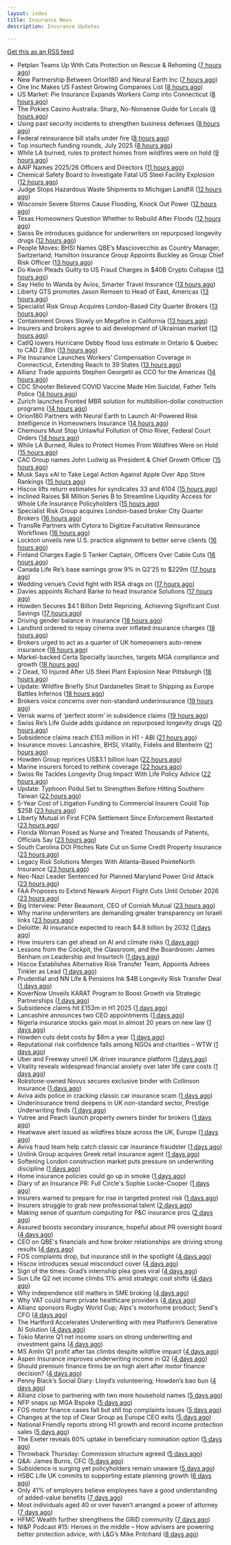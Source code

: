 ```yaml
---
layout: index
title: Insurance News
description: Insurance Updates

---
```


[Get this as an RSS feed](/insurance.rss)

<!-- news_marker starts -->
- Petplan Teams Up With Cats Protection on Rescue & Rehoming ([7 hours ago](https://insurance-edge.net/2025/08/12/petplan-teams-up-with-cats-protection-on-rescue-rehoming/))
- New Partnership Between Orion180 and Neural Earth Inc ([7 hours ago](https://insurance-edge.net/2025/08/12/new-partnership-between-orion180-and-neural-earth-inc/))
- One Inc Makes US Fastest Growing Companies List ([8 hours ago](https://insurance-edge.net/2025/08/12/one-inc-makes-us-fastest-growing-companies-list/))
- US Market: Pie Insurance Expands Workers Comp into Connecticut ([8 hours ago](https://insurance-edge.net/2025/08/12/us-market-pie-insurance-expands-workers-comp-into-connecticut/))
- The Pokies Casino Australia: Sharp, No-Nonsense Guide for Locals ([8 hours ago](https://insurance-edge.net/2025/08/12/the-pokies-casino-australia-login-bonuses-payid-banking/))
- Using past security incidents to strengthen business defenses ([8 hours ago](https://www.dig-in.com/opinion/using-past-cybersecurity-incidents-to-strengthen-business-defenses))
- Federal reinsurance bill stalls under fire ([8 hours ago](https://www.dig-in.com/news/federal-reinsurance-bill-stalls-under-fire))
- Top insurtech funding rounds, July 2025 ([8 hours ago](https://www.dig-in.com/list/top-insurtech-funding-rounds-july-2025))
- While LA burned, rules to protect homes from wildfires were on hold ([9 hours ago](https://www.dig-in.com/articles/rules-to-protect-homes-from-wildfires-on-hold-la-fires))
- AAIP Names 2025/26 Officers and Directors ([11 hours ago](https://www.insurancejournal.com/news/southcentral/2025/08/12/835484.htm))
- Chemical Safety Board to Investigate Fatal US Steel Facility Explosion ([12 hours ago](https://www.insurancejournal.com/news/east/2025/08/12/835451.htm))
- Judge Stops Hazardous Waste Shipments to Michigan Landfill ([12 hours ago](https://www.insurancejournal.com/news/midwest/2025/08/12/835462.htm))
- Wisconsin Severe Storms Cause Flooding, Knock Out Power ([12 hours ago](https://www.insurancejournal.com/news/midwest/2025/08/12/835459.htm))
- Texas Homeowners Question Whether to Rebuild After Floods ([12 hours ago](https://www.insurancejournal.com/news/southcentral/2025/08/12/835448.htm))
- Swiss Re introduces guidance for underwriters on repurposed longevity drugs ([12 hours ago](https://www.reinsurancene.ws/swiss-re-introduces-guidance-for-underwriters-on-repurposed-longevity-drugs/))
- People Moves: BHSI Names QBE’s Masciovecchio as Country Manager, Switzerland; Hamilton Insurance Group Appoints Buckley as Group Chief Risk Officer ([13 hours ago](https://www.insurancejournal.com/news/international/2025/08/12/835438.htm))
- Do Kwon Pleads Guilty to US Fraud Charges in $40B Crypto Collapse ([13 hours ago](https://www.insurancejournal.com/news/national/2025/08/12/835435.htm))
- Say Hello to Wanda by Avios, Smarter Travel Insurance ([13 hours ago](https://insurance-edge.net/2025/08/12/say-hello-to-wanda-by-avios-smarter-travel-insurance/))
- Liberty GTS promotes Jason Remsen to Head of East, Americas ([13 hours ago](https://www.reinsurancene.ws/liberty-gts-promotes-jason-remsen-to-head-of-east-americas/))
- Specialist Risk Group Acquires London-Based City Quarter Brokers ([13 hours ago](https://www.insurancejournal.com/news/international/2025/08/12/835425.htm))
- Containment Grows Slowly on Megafire in California ([13 hours ago](https://www.insurancejournal.com/news/west/2025/08/12/835429.htm))
- Insurers and brokers agree to aid development of Ukrainian market ([13 hours ago](https://www.postonline.co.uk/news/7958879/insurers-and-brokers-agree-to-aid-development-of-ukrainian-market))
- CatIQ lowers Hurricane Debby flood loss estimate in Ontario & Quebec to CAD 2.8bn ([13 hours ago](https://www.reinsurancene.ws/catiq-lowers-hurricane-debby-flood-loss-estimate-in-ontario-quebec-to-cad-2-8bn/))
- Pie Insurance Launches Workers’ Compensation Coverage in Connecticut, Extending Reach to 39 States ([13 hours ago](https://www.insurtechinsights.com/pie-insurance-launches-workers-compensation-coverage-in-connecticut-extending-reach-to-39-states/))
- Allianz Trade appoints Stephen Georgetii as CCO for the Americas ([14 hours ago](https://www.reinsurancene.ws/allianz-trade-appoints-stephen-georgetii-as-cco-for-the-americas/))
- CDC Shooter Believed COVID Vaccine Made Him Suicidal, Father Tells Police ([14 hours ago](https://www.insurancejournal.com/news/southeast/2025/08/12/835406.htm))
- Zurich launches Fronted MBR solution for multibillion-dollar construction programs ([14 hours ago](https://www.reinsurancene.ws/zurich-launches-fronted-mbr-solution-for-multibillion-dollar-construction-programs/))
- Orion180 Partners with Neural Earth to Launch AI-Powered Risk Intelligence in Homeowners Insurance ([14 hours ago](https://www.insurtechinsights.com/orion180-partners-with-neural-earth-to-launch-ai-powered-risk-intelligence-in-homeowners-insurance/))
- Chemours Must Stop Unlawful Pollution of Ohio River, Federal Court Orders ([14 hours ago](https://www.insurancejournal.com/news/southeast/2025/08/12/835394.htm))
- While LA Burned, Rules to Protect Homes From Wildfires Were on Hold ([15 hours ago](https://www.insurancejournal.com/news/west/2025/08/12/835391.htm))
- CAC Group names John Ludwig as President & Chief Growth Officer ([15 hours ago](https://www.reinsurancene.ws/cac-group-names-john-ludwig-as-president-chief-growth-officer/))
- Musk Says xAI to Take Legal Action Against Apple Over App Store Rankings ([15 hours ago](https://www.insurancejournal.com/news/national/2025/08/12/835379.htm))
- Hiscox lifts return estimates for syndicates 33 and 6104 ([15 hours ago](https://www.reinsurancene.ws/hiscox-lifts-return-estimates-for-syndicates-33-and-6104/))
- Inclined Raises $8 Million Series B to Streamline Liquidity Access for Whole Life Insurance Policyholders ([15 hours ago](https://www.insurtechinsights.com/inclined-raises-8-million-series-b-to-streamline-liquidity-access-for-whole-life-insurance-policyholders/))
- Specialist Risk Group acquires London-based broker City Quarter Brokers ([16 hours ago](https://www.reinsurancene.ws/specialist-risk-group-acquires-london-based-broker-city-quarter-brokers/))
- TransRe Partners with Cytora to Digitize Facultative Reinsurance Workflows ([16 hours ago](https://www.insurtechinsights.com/transre-partners-with-cytora-to-digitize-facultative-reinsurance-workflows/))
- Lockton unveils new U.S. practice alignment to better serve clients ([16 hours ago](https://www.reinsurancene.ws/lockton-unveils-new-u-s-practice-alignment-to-better-serve-clients/))
- Finland Charges Eagle S Tanker Captain, Officers Over Cable Cuts ([16 hours ago](https://www.insurancejournal.com/news/international/2025/08/12/835374.htm))
- Canada Life Re’s base earnings grow 9% in Q2’25 to $229m ([17 hours ago](https://www.reinsurancene.ws/canada-life-res-base-earnings-grow-9-in-q225-to-229m/))
- Wedding venue’s Covid fight with RSA drags on ([17 hours ago](https://www.postonline.co.uk/commercial/7958873/wedding-venue%E2%80%99s-covid-fight-with-rsa-drags-on))
- Davies appoints Richard Barke to head Insurance Solutions ([17 hours ago](https://www.insurancebusinessmag.com/uk/news/breaking-news/davies-appoints-richard-barke-to-head-insurance-solutions-545841.aspx))
- Howden Secures $4.1 Billion Debt Repricing, Achieving Significant Cost Savings ([17 hours ago](https://www.insurtechinsights.com/howden-secures-4-1-billion-debt-repricing-achieving-significant-cost-savings/))
- Driving gender balance in insurance ([18 hours ago](https://www.insurancebusinessmag.com/uk/news/breaking-news/driving-gender-balance-in-insurance-545839.aspx))
- Landlord ordered to repay cinema over inflated insurance charges ([18 hours ago](https://www.insurancebusinessmag.com/uk/news/legal-insights/landlord-ordered-to-repay-cinema-over-inflated-insurance-charges-545828.aspx))
- Brokers urged to act as a quarter of UK homeowners auto-renew insurance ([18 hours ago](https://www.insurancebusinessmag.com/uk/news/property-insurance/brokers-urged-to-act-as-a-quarter-of-uk-homeowners-autorenew-insurance-545833.aspx))
- Markel-backed Certa Specialty launches, targets MGA compliance and growth ([18 hours ago](https://www.insurancebusinessmag.com/uk/news/breaking-news/markelbacked-certa-specialty-launches-targets-mga-compliance-and-growth-545826.aspx))
- 2 Dead, 10 Injured After US Steel Plant Explosion Near Pittsburgh ([18 hours ago](https://www.insurancejournal.com/news/east/2025/08/12/835339.htm))
- Update: Wildfire Briefly Shut Dardanelles Strait to Shipping as Europe Battles Infernos ([18 hours ago](https://www.insurancejournal.com/news/international/2025/08/12/835363.htm))
- Brokers voice concerns over non-standard underinsurance ([19 hours ago](https://www.postonline.co.uk/broker/7958868/brokers-voice-concerns-over-non-standard-underinsurance))
- Verisk warns of ‘perfect storm’ in subsidence claims ([19 hours ago](https://www.postonline.co.uk/news/7958874/verisk-warns-of-%E2%80%98perfect-storm%E2%80%99-in-subsidence-claims))
- Swiss Re’s Life Guide adds guidance on repurposed longevity drugs ([20 hours ago](https://ifamagazine.com/swiss-res-life-guide-adds-guidance-on-repurposed-longevity-drugs/))
- Subsidence claims reach £153 million in H1 - ABI ([21 hours ago](https://www.insurancebusinessmag.com/uk/news/catastrophe/subsidence-claims-reach-153-million-in-h1--abi-545817.aspx))
- Insurance moves: Lancashire, BHSI, Vitality, Fidelis and Blenheim ([21 hours ago](https://www.insurancebusinessmag.com/uk/news/breaking-news/insurance-moves-lancashire-bhsi-vitality-fidelis-and-blenheim-545816.aspx))
- Howden Group reprices US$3.1 billion loan ([22 hours ago](https://www.insurancebusinessmag.com/uk/news/breaking-news/howden-group-reprices-us3-1-billion-loan-545809.aspx))
- Marine insurers forced to rethink coverage ([22 hours ago](https://www.insurancebusinessmag.com/uk/news/marine/marine-insurers-forced-to-rethink-coverage-545808.aspx))
- Swiss Re Tackles Longevity Drug Impact With Life Policy Advice ([22 hours ago](https://www.insurancejournal.com/news/international/2025/08/12/835354.htm))
- Update: Typhoon Podul Set to Strengthen Before Hitting Southern Taiwan ([22 hours ago](https://www.insurancejournal.com/news/international/2025/08/12/835350.htm))
- 5-Year Cost of Litigation Funding to Commercial Insurers Could Top $25B ([23 hours ago](https://www.insurancejournal.com/news/national/2025/08/12/835334.htm))
- Liberty Mutual in First FCPA Settlement Since Enforcement Restarted ([23 hours ago](https://www.insurancejournal.com/news/national/2025/08/12/835328.htm))
- Florida Woman Posed as Nurse and Treated Thousands of Patients, Officials Say ([23 hours ago](https://www.insurancejournal.com/news/southeast/2025/08/12/835185.htm))
- South Carolina DOI Pitches Rate Cut on Some Credit Property Insurance ([23 hours ago](https://www.insurancejournal.com/news/southeast/2025/08/12/835286.htm))
- Legacy Risk Solutions Merges With Atlanta-Based PointeNorth Insurance ([23 hours ago](https://www.insurancejournal.com/news/southeast/2025/08/12/835221.htm))
- Neo-Nazi Leader Sentenced for Planned Maryland Power Grid Attack ([23 hours ago](https://www.insurancejournal.com/news/east/2025/08/12/835275.htm))
- FAA Proposes to Extend Newark Airport Flight Cuts Until October 2026 ([23 hours ago](https://www.insurancejournal.com/news/east/2025/08/12/835278.htm))
- Big Interview: Peter Beaumont, CEO of Cornish Mutual ([23 hours ago](https://www.postonline.co.uk/commercial/7957996/big-interview-peter-beaumont-ceo-of-cornish-mutual))
- Why marine underwriters are demanding greater transparency on Israeli links ([23 hours ago](https://www.postonline.co.uk/lloyd%E2%80%99slondon/7958862/why-marine-underwriters-are-demanding-greater-transparency-on-israeli-links))
- Deloitte: AI insurance expected to reach $4.8 billion by 2032 ([1 days ago](https://www.dig-in.com/news/deloitte-ai-insurance-expected-to-reach-4-8-billion-by-2032))
- How insurers can get ahead on AI and climate risks ([1 days ago](https://www.dig-in.com/news/how-insurers-can-get-ahead-on-ai-and-climate-risks))
- Lessons from the Cockpit, the Classroom, and the Boardroom: James Benham on Leadership and Insurtech ([1 days ago](https://www.insurtechinsights.com/lessons-from-the-cockpit-the-classroom-and-the-boardroom-james-benham-on-leadership-and-insurtech/))
- Hiscox Establishes Alternative Risk Transfer Team, Appoints Adrees Tinkler as Lead ([1 days ago](https://www.insurtechinsights.com/hiscox-establishes-alternative-risk-transfer-team-appoints-adrees-tinkler-as-lead/))
- Prudential and NN Life & Pensions Ink $4B Longevity Risk Transfer Deal ([1 days ago](https://www.insurtechinsights.com/prudential-and-nn-life-pensions-ink-4b-longevity-risk-transfer-deal/))
- KoverNow Unveils KARAT Program to Boost Growth via Strategic Partnerships ([1 days ago](https://www.insurtechinsights.com/kovernow-unveils-karat-program-to-boost-growth-via-strategic-partnerships/))
- Subsidence claims hit £153m in H1 2025 ([1 days ago](https://www.postonline.co.uk/claims/7958872/subsidence-claims-hit-%C2%A3153m-in-h1-2025))
- Lancashire announces two CEO appointments ([1 days ago](https://www.postonline.co.uk/lloyd%E2%80%99slondon/7958870/lancashire-announces-two-ceo-appointments))
- Nigeria insurance stocks gain most in almost 20 years on new law ([1 days ago](https://www.dig-in.com/articles/nigeria-insurance-stocks-gain-most-20-years-on-new-law))
- Howden cuts debt costs by $8m a year ([1 days ago](https://www.postonline.co.uk/news/7958871/howden-cuts-debt-costs-by-8m-a-year))
- Reputational risk confidence falls among NGOs and charities – WTW ([1 days ago](https://www.insurancebusinessmag.com/uk/news/non-profits/reputational-risk-confidence-falls-among-ngos-and-charities--wtw-545741.aspx))
- Uber and Freeway unveil UK driver insurance platform ([1 days ago](https://www.postonline.co.uk/personal/7958864/uber-and-freeway-unveil-uk-driver-insurance-platform))
- Vitality reveals widespread financial anxiety over later life care costs ([1 days ago](https://ifamagazine.com/vitality-reveals-widespread-financial-anxiety-over-later-life-care-costs/))
- Rokstone-owned Novus secures exclusive binder with Collinson Insurance ([1 days ago](https://www.insurancebusinessmag.com/uk/news/breaking-news/rokstoneowned-novus-secures-exclusive-binder-with-collinson-insurance-545690.aspx))
- Aviva aids police in cracking classic car insurance scam ([1 days ago](https://www.postonline.co.uk/claims/7958866/aviva-aids-police-in-cracking-classic-car-insurance-scam))
- Underinsurance trend deepens in UK non-standard sector, Prestige Underwriting finds ([1 days ago](https://www.insurancebusinessmag.com/uk/news/breaking-news/underinsurance-trend-deepens-in-uk-nonstandard-sector-prestige-underwriting-finds-545681.aspx))
- Yutree and Peach launch property owners binder for brokers ([1 days ago](https://www.insurancebusinessmag.com/uk/news/property-insurance/yutree-and-peach-launch-property-owners-binder-for-brokers-545680.aspx))
- Heatwave alert issued as wildfires blaze across the UK, Europe ([1 days ago](https://www.insurancebusinessmag.com/uk/news/catastrophe/heatwave-alert-issued-as-wildfires-blaze-across-the-uk-europe-545668.aspx))
- Aviva fraud team help catch classic car insurance fraudster ([1 days ago](https://www.insurancebusinessmag.com/uk/news/auto-motor/aviva-fraud-team-help-catch-classic-car-insurance-fraudster-545667.aspx))
- Unilink Group acquires Greek retail insurance agent ([1 days ago](https://www.insurancebusinessmag.com/uk/news/breaking-news/unilink-group-acquires-greek-retail-insurance-agent-545666.aspx))
- Softening London construction market puts pressure on underwriting discipline ([1 days ago](https://www.insurancebusinessmag.com/uk/news/construction-engineering/softening-london-construction-market-puts-pressure-on-underwriting-discipline-545665.aspx))
- Home insurance policies could go up in smoke ([1 days ago](https://www.insurancebusinessmag.com/uk/news/property-insurance/home-insurance-policies-could-go-up-in-smoke-545663.aspx))
- Diary of an Insurance PR: Full Circle's Sophie Locke-Cooper ([1 days ago](https://www.postonline.co.uk/people/7957975/diary-of-an-insurance-pr-full-circles-sophie-locke-cooper))
- Insurers warned to prepare for rise in targeted protest risk ([1 days ago](https://www.postonline.co.uk/risk-management/7958207/insurers-warned-to-prepare-for-rise-in-targeted-protest-risk))
- Insurers struggle to grab new professional talent ([2 days ago](https://www.dig-in.com/news/insurers-struggle-to-grab-new-professional-talent))
- Making sense of quantum computing for P&C insurance pros ([2 days ago](https://www.dig-in.com/opinion/making-sense-of-quantum-computing-for-p-c-insurance-pros))
- Assured boosts secondary insurance, hopeful about PR oversight board ([4 days ago](https://www.dig-in.com/news/assured-boosts-secondary-insurance-hopeful-about-pr-oversight-board))
- CEO on QBE's financials and how broker relationships are driving strong results ([4 days ago](https://www.insurancebusinessmag.com/uk/news/breaking-news/ceo-on-qbes-financials-and-how-broker-relationships-are-driving-strong-results-545610.aspx))
- FOS complaints drop, but insurance still in the spotlight ([4 days ago](https://www.insurancebusinessmag.com/uk/news/breaking-news/fos-complaints-drop-but-insurance-still-in-the-spotlight-545600.aspx))
- Hiscox introduces sexual misconduct cover ([4 days ago](https://www.postonline.co.uk/commercial/7958861/hiscox-introduces-sexual-misconduct-cover))
- Sign of the times: Grad’s internship plea goes viral ([4 days ago](https://www.postonline.co.uk/news/7958858/sign-of-the-times-grad%E2%80%99s-internship-plea-goes-viral))
- Sun Life Q2 net income climbs 11% amid strategic cost shifts ([4 days ago](https://www.insurancebusinessmag.com/uk/news/breaking-news/sun-life-q2-net-income-climbs-11-amid-strategic-cost-shifts-545533.aspx))
- Why independence still matters in SME broking ([4 days ago](https://www.insurancebusinessmag.com/uk/news/breaking-news/why-independence-still-matters-in-sme-broking-545531.aspx))
- Why VAT could harm private healthcare providers ([4 days ago](https://ifamagazine.com/why-vat-could-harm-private-healthcare-providers/))
- Allianz sponsors Rugby World Cup; Alps's motorhome product; Send's CFO ([4 days ago](https://www.postonline.co.uk/news/7958853/allianz-sponsors-rugby-world-cup-alpss-motorhome-product-sends-cfo))
- The Hartford Accelerates Underwriting with mea Platform’s Generative AI Solution ([4 days ago](https://www.insurtechinsights.com/the-hartford-accelerates-underwriting-with-mea-platforms-generative-ai-solution/))
- Tokio Marine Q1 net income soars on strong underwriting and investment gains ([4 days ago](https://www.insurancebusinessmag.com/uk/news/breaking-news/tokio-marine-q1-net-income-soars-on-strong-underwriting-and-investment-gains-545506.aspx))
- MS Amlin Q1 profit after tax climbs despite wildfire impact ([4 days ago](https://www.insurancebusinessmag.com/uk/news/breaking-news/ms-amlin-q1-profit-after-tax-climbs-despite-wildfire-impact-545503.aspx))
- Aspen Insurance improves underwriting income in Q2 ([4 days ago](https://www.insurancebusinessmag.com/uk/news/breaking-news/aspen-insurance-improves-underwriting-income-in-q2-545500.aspx))
- Should premium finance firms be on high alert after motor finance decision? ([4 days ago](https://www.postonline.co.uk/regulation/7958311/should-premium-finance-firms-be-on-high-alert-after-motor-finance-decision))
- Penny Black’s Social Diary: Lloyd’s volunteering; Howden’s bao bun ([4 days ago](https://www.postonline.co.uk/people/7958082/penny-black%E2%80%99s-social-diary-lloyd%E2%80%99s-volunteering-howden%E2%80%99s-bao-bun))
- Allianz close to partnering with two more household names ([5 days ago](https://www.postonline.co.uk/news/7958857/allianz-close-to-partnering-with-two-more-household-names))
- NFP snaps up MGA Bspoke ([5 days ago](https://www.postonline.co.uk/news/7958856/nfp-snaps-up-mga-bspoke))
- FOS motor finance cases fall but still top complaints issues ([5 days ago](https://www.postonline.co.uk/personal/7958855/fos-motor-finance-cases-fall-but-still-top-complaints-issues))
- Changes at the top of Clear Group as Europe CEO exits ([5 days ago](https://www.postonline.co.uk/news/7958854/changes-at-the-top-of-clear-group-as-europe-ceo-exits))
- National Friendly reports strong H1 growth and record income protection sales ([5 days ago](https://ifamagazine.com/national-friendly-reports-strong-h1-growth-and-record-income-protection-sales/))
- The Exeter reveals 60% uptake in beneficiary nomination option ([5 days ago](https://ifamagazine.com/the-exeter-reveals-60-uptake-in-beneficiary-nomination-option/))
- Throwback Thursday: Commission structure agreed ([5 days ago](https://www.postonline.co.uk/broker/7956760/throwback-thursday-commission-structure-agreed))
- Q&A: James Burns, CFC ([5 days ago](https://www.postonline.co.uk/technology/7957874/qa-james-burns-cfc))
- Subsidence is surging yet policyholders remain unaware ([5 days ago](https://www.postonline.co.uk/claims/7958244/subsidence-is-surging-yet-policyholders-remain-unaware))
- HSBC Life UK commits to supporting estate planning growth ([6 days ago](https://ifamagazine.com/hsbc-life-uk-commits-to-supporting-estate-planning-growth/))
- Only 41% of employers believe employees have a good understanding of added-value benefits ([7 days ago](https://ifamagazine.com/only-41-of-employers-believe-employees-have-a-good-understanding-of-added-value-benefits/))
- Most individuals aged 40 or over haven’t arranged a power of attorney ([7 days ago](https://ifamagazine.com/most-individuals-aged-40-or-over-havent-arranged-a-power-of-attorney/))
- HFMC Wealth further strengthens the GRiD community ([7 days ago](https://ifamagazine.com/hfmc-wealth-further-strengthens-the-grid-community/))
- NI&P Podcast #15: Heroes in the middle – How advisers are powering better protection advice, with L&G’s Mike Pritchard ([8 days ago](https://ifamagazine.com/nip-podcast-15-heroes-in-the-middle-how-advisers-are-powering-better-protection-advice-with-lgs-mike-pritchard/))

<!-- news_marker ends -->